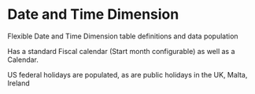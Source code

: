 # Date and Time Dimension
Flexible Date and Time Dimension table definitions and data population

Has a standard Fiscal calendar (Start month configurable) as well as a Calendar.

US federal holidays are populated, as are public holidays in the UK, Malta, Ireland
